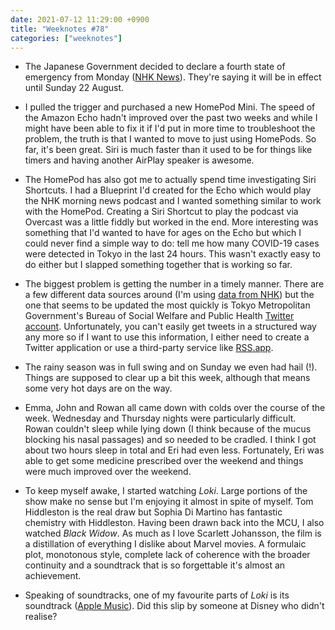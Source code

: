 ```yaml
---
date: 2021-07-12 11:29:00 +0900
title: "Weeknotes #78"
categories: ["weeknotes"]
---
```


- The Japanese Government decided to declare a fourth state of emergency from Monday ([NHK News](https://www3.nhk.or.jp/nhkworld/en/news/20210708_28/)). They're saying it will be in effect until Sunday 22 August.

- I pulled the trigger and purchased a new HomePod Mini. The speed of the Amazon Echo hadn't improved over the past two weeks and while I might have been able to fix it if I'd put in more time to troubleshoot the problem, the truth is that I wanted to move to just using HomePods. So far, it's been great. Siri is much faster than it used to be for things like timers and having another AirPlay speaker is awesome.

- The HomePod has also got me to actually spend time investigating Siri Shortcuts. I had a Blueprint I'd created for the Echo which would play the NHK morning news podcast and I wanted something similar to work with the HomePod. Creating a Siri Shortcut to play the podcast via Overcast was a little fiddly but worked in the end. More interesting was something that I'd wanted to have for ages on the Echo but which I could never find a simple way to do: tell me how many COVID-19 cases were detected in Tokyo in the last 24 hours. This wasn't exactly easy to do either but I slapped something together that is working so far.

- The biggest problem is getting the number in a timely manner. There are a few different data sources around (I'm using [data from NHK](https://www3.nhk.or.jp/news/special/coronavirus/data-widget/)) but the one that seems to be updated the most quickly is Tokyo Metropolitan Government's Bureau of Social Welfare and Public Health [Twitter account](https://twitter.com/tocho_fukuho). Unfortunately, you can't easily get tweets in a structured way any more so if I want to use this information, I either need to create a Twitter application or use a third-party service like [RSS.app](https://rss.app).

- The rainy season was in full swing and on Sunday we even had hail (!). Things are supposed to clear up a bit this week, although that means some very hot days are on the way.

- Emma, John and Rowan all came down with colds over the course of the week. Wednesday and Thursday nights were particularly difficult. Rowan couldn't sleep while lying down (I think because of the mucus blocking his nasal passages) and so needed to be cradled. I think I got about two hours sleep in total and Eri had even less. Fortunately, Eri was able to get some medicine prescribed over the weekend and things were much improved over the weekend.

- To keep myself awake, I started watching _Loki_. Large portions of the show make no sense but I'm enjoying it almost in spite of myself. Tom Hiddleston is the real draw but Sophia Di Martino has fantastic chemistry with Hiddleston. Having been drawn back into the MCU, I also watched _Black Widow_. As much as I love Scarlett Johansson, the film is a distillation of everything I dislike about Marvel movies. A formulaic plot, monotonous style, complete lack of coherence with the broader continuity and a soundtrack that is so forgettable it's almost an achievement. 

- Speaking of soundtracks, one of my favourite parts of _Loki_ is its soundtrack ([Apple Music](https://music.apple.com/us/album/loki-vol-1-episodes-1-3-original-soundtrack/1574250166)). Did this slip by someone at Disney who didn't realise?
